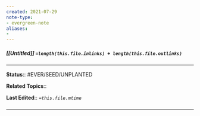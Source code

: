 ```yaml
---
created: 2021-07-29
note-type: 
- evergreen-note
aliases:
- 
---
```


##### [[Untitled]] `=length(this.file.inlinks) + length(this.file.outlinks)`


### <hr class="footnote"/>

**Status**:: #EVER/SEED/UNPLANTED 

**Related Topics**::  
	
**Last Edited**:: *`=this.file.mtime`*
	
### <hr class="references"/>
